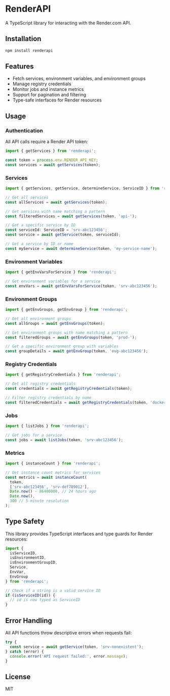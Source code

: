 # RenderAPI

A TypeScript library for interacting with the Render.com API.

## Installation

```bash
npm install renderapi
```

## Features

- Fetch services, environment variables, and environment groups
- Manage registry credentials
- Monitor jobs and instance metrics
- Support for pagination and filtering
- Type-safe interfaces for Render resources

## Usage

### Authentication

All API calls require a Render API token:

```typescript
import { getServices } from 'renderapi';

const token = process.env.RENDER_API_KEY;
const services = await getServices(token);
```

### Services

```typescript
import { getServices, getService, determineService, ServiceID } from 'renderapi';

// Get all services
const allServices = await getServices(token);

// Get services with name matching a pattern
const filteredServices = await getServices(token, 'api-');

// Get a specific service by ID
const serviceId: ServiceID = 'srv-abc123456';
const service = await getService(token, serviceId);

// Get a service by ID or name
const myService = await determineService(token, 'my-service-name');
```

### Environment Variables

```typescript
import { getEnvVarsForService } from 'renderapi';

// Get environment variables for a service
const envVars = await getEnvVarsForService(token, 'srv-abc123456');
```

### Environment Groups

```typescript
import { getEnvGroups, getEnvGroup } from 'renderapi';

// Get all environment groups
const allGroups = await getEnvGroups(token);

// Get environment groups with name matching a pattern
const filteredGroups = await getEnvGroups(token, 'prod-');

// Get a specific environment group with variables
const groupDetails = await getEnvGroup(token, 'evg-abc123456');
```

### Registry Credentials

```typescript
import { getRegistryCredentials } from 'renderapi';

// Get all registry credentials
const credentials = await getRegistryCredentials(token);

// Filter registry credentials by name
const filteredCredentials = await getRegistryCredentials(token, 'docker-');
```

### Jobs

```typescript
import { listJobs } from 'renderapi';

// Get jobs for a service
const jobs = await listJobs(token, 'srv-abc123456');
```

### Metrics

```typescript
import { instanceCount } from 'renderapi';

// Get instance count metrics for services
const metrics = await instanceCount(
  token,
  ['srv-abc123456', 'srv-def789012'],
  Date.now() - 86400000, // 24 hours ago
  Date.now(),
  300 // 5-minute resolution
);
```

## Type Safety

This library provides TypeScript interfaces and type guards for Render resources:

```typescript
import { 
  isServiceID, 
  isEnvironmentID, 
  isEnvironmentGroupID,
  Service,
  EnvVar,
  EnvGroup
} from 'renderapi';

// Check if a string is a valid service ID
if (isServiceID(id)) {
  // id is now typed as ServiceID
}
```

## Error Handling

All API functions throw descriptive errors when requests fail:

```typescript
try {
  const service = await getService(token, 'srv-nonexistent');
} catch (error) {
  console.error('API request failed:', error.message);
}
```

## License

MIT

